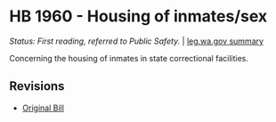# HB 1960 - Housing of inmates/sex
*Status: First reading, referred to Public Safety.* | [leg.wa.gov summary](https://app.leg.wa.gov/billsummary?BillNumber=1960&Year=2021)

Concerning the housing of inmates in state correctional facilities.

## Revisions
* [Original Bill](1/)